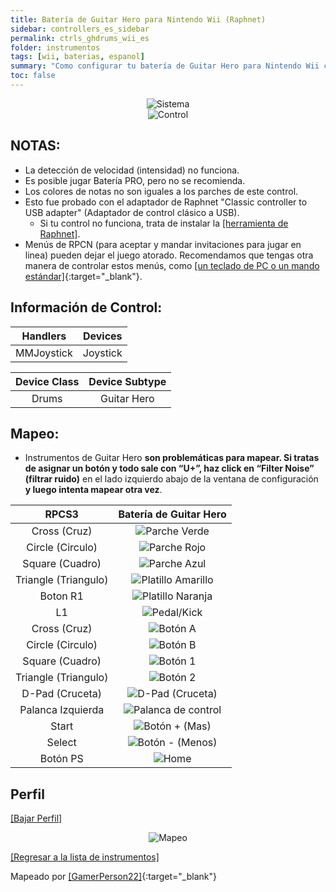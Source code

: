```yaml
---
title: Batería de Guitar Hero para Nintendo Wii (Raphnet)
sidebar: controllers_es_sidebar
permalink: ctrls_ghdrums_wii_es
folder: instrumentos
tags: [wii, baterias, espanol]
summary: "Como configurar tu batería de Guitar Hero para Nintendo Wii con RPCS3."
toc: false
---
```


<div align="center"> <img src="https://carlmylo.github.io/docu-rpcs3/images/instruments/plat/wii.png" alt="Sistema" title="Sistema"></div>

<div align="center"> <img src="https://carlmylo.github.io/docu-rpcs3/images/instruments/cont/ghdrmscontroller.png" alt="Control" title="Control"></div>

## NOTAS:

* La detección de velocidad (intensidad) no funciona.
* Es posible jugar Batería PRO, pero no se recomienda.
* Los colores de notas no son iguales a los parches de este control.
* Esto fue probado con el adaptador de Raphnet "Classic controller to USB adapter" (Adaptador de control clásico a USB).
	* Si tu control no funciona, trata de instalar la [[herramienta de Raphnet]](https://www.raphnet-tech.com/products/adapter_manager/index.php).
* Menús de RPCN (para aceptar y mandar invitaciones para jugar en linea) pueden dejar el juego atorado. Recomendamos que tengas otra manera de controlar estos menús, como [[un teclado de PC o un mando estándar]](https://carlmylo.github.io/docu-rpcs3/ctrls_pads_es){:target="_blank"}.

## Información de Control:

| Handlers | Devices |
|:------------------:|:---------------------:|
| MMJoystick | Joystick |

| Device Class | Device Subtype |
|:------------------:|:---------------------:|
| Drums | Guitar Hero |

## Mapeo:

* Instrumentos de Guitar Hero **son problemáticas para mapear. Si tratas de asignar un botón y todo sale con “U+”, haz click en “Filter Noise” (filtrar ruido)** en el lado izquierdo abajo de la ventana de configuración **y luego intenta mapear otra vez**.

| **RPCS3** | **Batería de Guitar Hero** |
|:--------:|:-----------------:|
| Cross (Cruz) | ![Parche Verde](https://carlmylo.github.io/docu-rpcs3/images/btns/drms/gh/gp.png "Parche Verde") |
| Circle (Circulo) | ![Parche Rojo](https://carlmylo.github.io/docu-rpcs3/images/btns/drms/gh/rp.png "Parche Rojo") |
| Square (Cuadro) | ![Parche Azul](https://carlmylo.github.io/docu-rpcs3/images/btns/drms/gh/bp.png "Parche Azul") |
| Triangle (Triangulo) | ![Platillo Amarillo](https://carlmylo.github.io/docu-rpcs3/images/btns/drms/gh/yc.png "Platillo Amarillo") |
| Boton R1 | ![Platillo Naranja](https://carlmylo.github.io/docu-rpcs3/images/btns/drms/gh/oc.png "Platillo Naranja") |
| L1 | ![Pedal/Kick](https://carlmylo.github.io/docu-rpcs3/images/btns/drms/gh/kp.png "Pedal/Kick") |
| Cross (Cruz) | ![Botón A](https://carlmylo.github.io/docu-rpcs3/images/btns/ctrls/wii/a.png "Botón A") |
| Circle (Circulo) | ![Botón B](https://carlmylo.github.io/docu-rpcs3/images/btns/ctrls/wii/b.png "Botón B") |
| Square (Cuadro) | ![Botón 1](https://carlmylo.github.io/docu-rpcs3/images/btns/ctrls/wii/1.png "Botón 1") |
| Triangle (Triangulo) | ![Botón 2](https://carlmylo.github.io/docu-rpcs3/images/btns/ctrls/wii/2.png "Botón 2") |
| D-Pad (Cruceta) | ![D-Pad (Cruceta)](https://carlmylo.github.io/docu-rpcs3/images/btns/ctrls/wii/dpad.png "D-Pad (Cruceta)") |
| Palanca Izquierda | ![Palanca de control](https://carlmylo.github.io/docu-rpcs3/images/btns/ctrls/wii/ls.png "Palanca de control") |
| Start | ![Botón + (Mas)](https://carlmylo.github.io/docu-rpcs3/images/btns/ctrls/wii/plu.png "Botón + (Mas)") |
| Select | ![Botón - (Menos)](https://carlmylo.github.io/docu-rpcs3/images/btns/ctrls/wii/min.png "Botón - (Menos)") |
| Botón PS | ![Home](https://carlmylo.github.io/docu-rpcs3/images/btns/ctrls/wii/home.png "Home") |

## Perfil

[[Bajar Perfil]](https://github.com/carlmylo/docu-rpcs3/raw/gh-pages/downloads/instrument-repo/Wii%20Guitar%20Hero%20Drums.7z)

<div align="center"> <img src="https://carlmylo.github.io/docu-rpcs3/images/instruments/maps/drmswiighmapping.png" alt="Mapeo" title="Mapeo"></div>

[[Regresar a la lista de instrumentos]](https://carlmylo.github.io/docu-rpcs3/ctrls_es#lista-de-instrumentos)

Mapeado por [[GamerPerson22]](https://www.youtube.com/channel/UCC5SlXPlnlGwBG7w6mvfx8g){:target="_blank"}